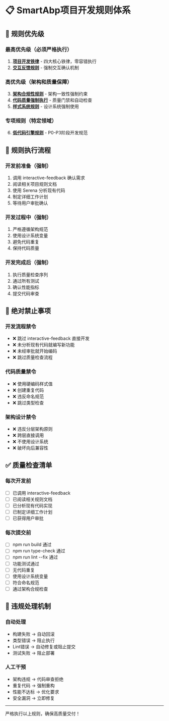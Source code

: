 # 📋 SmartAbp项目开发规则体系

## 🚨 规则优先级

### 最高优先级（必须严格执行）
1. **[项目开发铁律](./project-development-rules.md)** - 四大核心铁律，零容错执行
2. **[交互反馈规则](./feedback.md)** - 强制交互确认机制

### 高优先级（架构和质量保障）
3. **[架构合规性规则](./architecture-compliance.md)** - 架构一致性强制约束
4. **[代码质量强制执行](./code-quality-enforcement.md)** - 质量门禁和自动检查
5. **[样式系统规则](./style-system-rules.md)** - 设计系统强制使用

### 专项规则（特定领域）
6. **[低代码引擎规则](./lowcode-engine-rules.md)** - P0-P3阶段开发规范

## 🎯 规则执行流程

### 开发前准备（强制）
1. 调用 interactive-feedback 确认需求
2. 阅读相关项目规则文档
3. 使用 Serena 分析现有代码
4. 制定详细工作计划
5. 等待用户审批确认

### 开发过程中（强制）
1. 严格遵循架构规范
2. 使用设计系统变量
3. 避免代码重复
4. 保持代码质量

### 开发完成后（强制）
1. 执行质量检查序列
2. 通过所有测试
3. 确认性能指标
4. 提交代码审查

## 🚫 绝对禁止事项

### 开发流程禁令
- ❌ 跳过 interactive-feedback 直接开发
- ❌ 未分析现有代码就编写新功能
- ❌ 未经审批就开始编码
- ❌ 跳过质量检查流程

### 代码质量禁令
- ❌ 使用硬编码样式值
- ❌ 创建重复代码
- ❌ 违反命名规范
- ❌ 跳过类型检查

### 架构设计禁令
- ❌ 违反分层架构原则
- ❌ 跨层直接调用
- ❌ 不使用设计系统
- ❌ 破坏向后兼容性

## ✅ 质量检查清单

### 每次开发前
- [ ] 已调用 interactive-feedback
- [ ] 已阅读相关规则文档
- [ ] 已分析现有代码实现
- [ ] 已制定详细工作计划
- [ ] 已获得用户审批

### 每次提交前
- [ ] npm run build 通过
- [ ] npm run type-check 通过
- [ ] npm run lint --fix 通过
- [ ] 功能测试通过
- [ ] 无代码重复
- [ ] 使用设计系统变量
- [ ] 符合命名规范
- [ ] 通过架构合规检查

## 🚨 违规处理机制

### 自动处理
- 构建失败 → 自动回滚
- 类型错误 → 阻止执行
- Lint错误 → 自动修复或阻止提交
- 测试失败 → 阻止部署

### 人工干预
- 架构违规 → 代码审查拒绝
- 重复代码 → 强制重构
- 性能不达标 → 优化要求
- 安全漏洞 → 立即修复

---
严格执行以上规则，确保高质量交付！